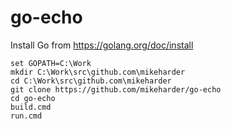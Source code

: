 # go-echo

Install Go from https://golang.org/doc/install

```
set GOPATH=C:\Work
mkdir C:\Work\src\github.com\mikeharder
cd C:\Work\src\github.com\mikeharder
git clone https://github.com/mikeharder/go-echo
cd go-echo
build.cmd
run.cmd
```

